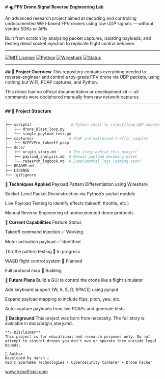 **# 🛸 FPV Drone Signal Reverse Engineering Lab**

An advanced research project aimed at decoding and controlling undocumented WiFi-based FPV drones using raw UDP signals — without vendor SDKs or APIs.

Built from scratch by analyzing packet captures, isolating payloads, and testing direct socket injection to replicate flight control behavior.

---

[![MIT License](https://img.shields.io/badge/license-MIT-blue.svg)](LICENSE)
[![Python](https://img.shields.io/badge/python-3.9%2B-yellow.svg)](https://www.python.org/)
[![Wireshark](https://img.shields.io/badge/tool-Wireshark-007ACC.svg)](https://www.wireshark.org/)
[![Status](https://img.shields.io/badge/status-in%20active%20development-orange)]()

---

**## 📡 Project Overview**
This repository contains everything needed to reverse-engineer and control a toy-grade FPV drone via UDP packets, using nothing but WiFi, PCAP captures, and Python.

This drone had no official documentation or development kit — all commands were deciphered manually from raw network captures.

---

**## 📁 Project Structure**

```bash
.
├── scripts/                  # Python tools to inject/loop UDP packets
│   ├── drone_blast_loop.py
│   └── single_payload_test.py
├── captures/                # PCAP and extracted traffic samples
│   └── RCFPVPro_takeoff.pcap
├── docs/
│   ├── origin_story.md      # The story behind this project
│   ├── payload_analysis.md  # Manual payload decoding notes
│   └── research_logbook.md  # Experimental logs (coming soon)
├── README.md
├── LICENSE
└── .gitignore
```

**🧠 Techniques Applied**
Payload Pattern Differentiation using Wireshark

Socket-Level Packet Reconstruction via Python’s socket module

Live Payload Testing to identify effects (takeoff, throttle, etc.)

Manual Reverse Engineering of undocumented drone protocols

**🚧 Current Capabilities**
Feature	Status

Takeoff command injection	✅ Working

Motor activation payload	✅ Identified

Throttle pattern testing	🧪 In progress

WASD flight control system	🔧 Planned

Full protocol map	🔬 Building


**🧬 Future Plans**
Build a GUI to control the drone like a flight simulator

Add keyboard support (W, A, S, D, SPACE) using pynput

Expand payload mapping to include flips, pitch, yaw, etc.

Auto-capture payloads from live PCAPs and generate tests


**📜 Background**
This project was born from necessity. The full story is available in docs/origin_story.md.


```
**⚠️ Disclaimer**
This project is for educational and research purposes only. Do not attempt to control drones you don’t own or operate them outside legal bounds.

👤 Author
Developed by Harsh —
CEO @ SparkBee Technologies • Cybersecurity tinkerer • Drone hacker
```
www.hsbofficial.com


